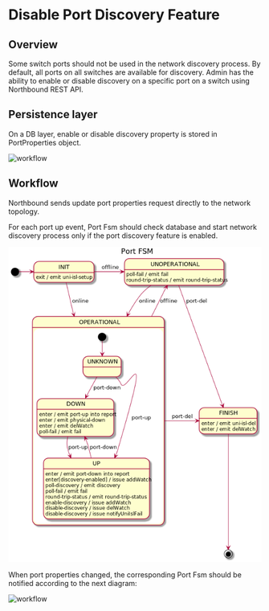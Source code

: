 # Disable Port Discovery Feature

##  Overview

Some switch ports should not be used in the network discovery process. By default,
all ports on all switches are available for discovery. Admin has the ability to
enable or disable discovery on a specific port on a switch using Northbound REST API.

## Persistence layer

On a DB layer, enable or disable discovery property is stored in PortProperties object.

![workflow](domain-model.png) 

## Workflow

Northbound sends update port properties request directly to the network topology.
  
For each port up event, Port Fsm should check database and start network discovery
process only if the port discovery feature is enabled.

![workflow](../port-FSM.png)

When port properties changed, the corresponding Port Fsm should be notified according
to the next diagram:

![workflow](disable-port-discovery.png)
